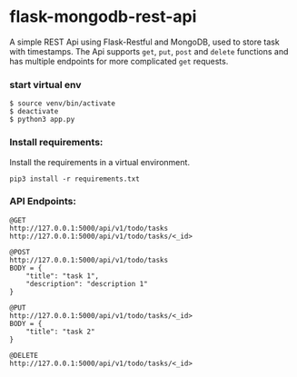 # flask-mongodb-rest-api
A simple REST Api using Flask-Restful and MongoDB, used to store task with timestamps. The Api supports `get`, `put`, `post` and `delete` functions and has multiple endpoints for more complicated `get` requests.

### start virtual env ###
```
$ source venv/bin/activate
$ deactivate
$ python3 app.py

```

### Install requirements: ###
Install the requirements in a virtual environment.
```
pip3 install -r requirements.txt
```
### API Endpoints: ###
```
@GET
http://127.0.0.1:5000/api/v1/todo/tasks
http://127.0.0.1:5000/api/v1/todo/tasks/<_id>

@POST
http://127.0.0.1:5000/api/v1/todo/tasks
BODY = {
	"title": "task 1",
	"description": "description 1"
}

@PUT
http://127.0.0.1:5000/api/v1/todo/tasks/<_id>
BODY = {
	"title": "task 2"
}

@DELETE
http://127.0.0.1:5000/api/v1/todo/tasks/<_id>

```